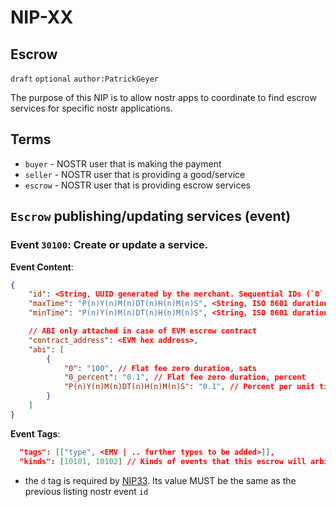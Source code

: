 NIP-XX
======

Escrow
-------------

`draft` `optional` `author:PatrickGeyer`

The purpose of this NIP is to allow nostr apps to coordinate to find escrow services for specific nostr applications.

## Terms

- `buyer` - NOSTR user that is making the payment
- `seller` - NOSTR user that is providing a good/service
- `escrow` - NOSTR user that is providing escrow services

## `Escrow` publishing/updating services (event)

### Event `30100`: Create or update a service.

**Event Content**:
```json
{
    "id": <String, UUID generated by the merchant. Sequential IDs (`0`, `1`, `2`...) are discouraged>,
    "maxTime": "P(n)Y(n)M(n)DT(n)H(n)M(n)S", <String, ISO 8601 duration format>
    "minTime": "P(n)Y(n)M(n)DT(n)H(n)M(n)S", <String, ISO 8601 duration format>

    // ABI only attached in case of EVM escrow contract
    "contract_address": <EVM hex address>,
    "abi": [
        {
            "0": "100", // Flat fee zero duration, sats
            "0_percent": "0.1", // Flat fee zero duration, percent
            "P(n)Y(n)M(n)DT(n)H(n)M(n)S": "0.1", // Percent per unit time
        }
    ]
}

```
**Event Tags**:
```json
  "tags": [["type", <EMV | .. further types to be added>]],
  "kinds": [10101, 10102] // Kinds of events that this escrow will arbitrate
```
 - the `d` tag is required by [NIP33](https://github.com/nostr-protocol/nips/blob/master/33.md). Its value MUST be the same as the previous listing nostr event `id`
